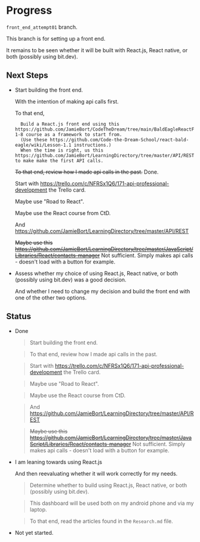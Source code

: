 # Progress

`front_end_attempt01` branch.

This branch is for setting up a front end.

It remains to be seen whether it will be built with React.js, React native, or both (possibly using bit.dev).

## Next Steps

* Start building the front end.
    
    With the intention of making api calls first.

    To that end, 
    
        Build a React.js front end using this https://github.com/JamieBort/CodeTheDream/tree/main/BaldEagleReactFrontEndClass/lesson-1-8 course as a framework to start from. 
        (Use these https://github.com/Code-the-Dream-School/react-bald-eagle/wiki/Lesson-1.1 instructions.)
        When the time is right, us this https://github.com/JamieBort/LearningDirectory/tree/master/API/REST/TrelloAPICalls to make make the first API calls. 

    ~~To that end, review how I made api calls in the past.~~ Done.
    
    Start with https://trello.com/c/NFRSx1Q6/171-api-professional-development the Trello card.

    Maybe use "Road to React".

    Maybe use the React course from CtD.

    And https://github.com/JamieBort/LearningDirectory/tree/master/API/REST
    
    ~~Maybe use this https://github.com/JamieBort/LearningDirectory/tree/master/JavaScript/Libraries/React/contacts-manager~~ Not sufficient. Simply makes api calls - doesn't load with a button for example.

* Assess whether my choice of using React.js, React native, or both (possibly using bit.dev) was a good decision.
    
    And whether I need to change my decision and build the front end with one of the other two options.

## Status

* Done
    >Start building the front end.

    >To that end, review how I made api calls in the past.
    
    >Start with https://trello.com/c/NFRSx1Q6/171-api-professional-development the Trello card.
    
    >Maybe use "Road to React".
    
    >Maybe use the React course from CtD.
    
    >And https://github.com/JamieBort/LearningDirectory/tree/master/API/REST
    
    >~~Maybe use this https://github.com/JamieBort/LearningDirectory/tree/master/JavaScript/Libraries/React/contacts-manager~~ Not sufficient. Simply makes api calls - doesn't load with a button for example.

* I am leaning towards using React.js

    And then reevaluating whether it will work correctly for my needs.

    >Determine whether to build using React.js, React native, or both (possibly using bit.dev).
    
    >This dashboard will be used both on my android phone and via my laptop.

    >To that end, read the articles found in the `Research.md` file.

* Not yet started.